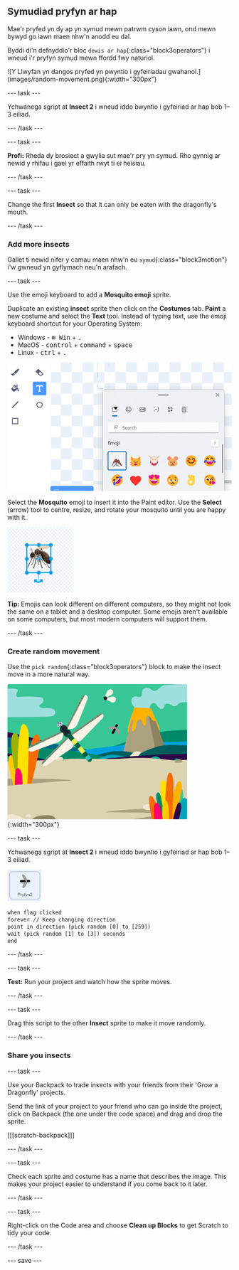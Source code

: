 ## Symudiad pryfyn ar hap

<div style="display: flex; flex-wrap: wrap">
<div style="flex-basis: 200px; flex-grow: 1; margin-right: 15px;">
Mae'r pryfed yn dy ap yn symud mewn patrwm cyson iawn, ond mewn bywyd go iawn maen nhw'n anodd eu dal. 

Byddi di'n defnyddio'r bloc `dewis ar hap`{:class="block3operators"} i wneud i'r pryfyn symud mewn ffordd fwy naturiol.
</div>
<div>
![Y Llwyfan yn dangos pryfed yn pwyntio i gyfeiriadau gwahanol.](images/random-movement.png){:width="300px"}
</div>
</div>

--- task ---

Ychwanega sgript at **Insect 2** i wneud iddo bwyntio i gyfeiriad ar hap bob 1–3 eiliad.

--- /task ---

--- task ---

**Profi:** Rheda dy brosiect a gwylia sut mae'r pry yn symud. Rho gynnig ar newid y rhifau i gael yr effaith rwyt ti ei heisiau.

--- /task ---

--- task ---

Change the first **Insect** so that it can only be eaten with the dragonfly's mouth.

--- /task ---

### Add more insects

Gallet ti newid nifer y camau maen nhw'n eu `symud`{:class="block3motion"} i'w gwneud yn gyflymach neu'n arafach.

--- task ---

Use the emoji keyboard to add a **Mosquito emoji** sprite.

Duplicate an existing **insect** sprite then click on the **Costumes** tab. **Paint** a new costume and select the **Text** tool. Instead of typing text, use the emoji keyboard shortcut for your Operating System:

- Windows - <kbd>⊞ Win</kbd> + <kbd>.</kbd>
- MacOS - <kbd>control</kbd> + <kbd>command</kbd> + <kbd>space</kbd>
- Linux - <kbd>ctrl</kbd> + <kbd>.</kbd>

![The popup emoji keyboard with the 'animals and nature' category selected.](images/emoji-keyboard.png)

Select the **Mosquito** emoji to insert it into the Paint editor. Use the **Select** (arrow) tool to centre, resize, and rotate your mosquito until you are happy with it.

![The mosquito emoji in the paint editor.](images/emoji-mosquito.png)

**Tip:** Emojis can look different on different computers, so they might not look the same on a tablet and a desktop computer. Some emojis aren't available on some computers, but most modern computers will support them.

--- /task ---

### Create random movement

Use the `pick random`{:class="block3operators"} block to make the insect move in a more natural way.

![Stage showing insects pointing in different directions.](images/random-movement.png){:width="300px"}

--- task ---

Ychwanega sgript at **Insect 2** i wneud iddo bwyntio i gyfeiriad ar hap bob 1–3 eiliad.

![](images/insect2-icon.png)

```blocks3
when flag clicked
forever // Keep changing direction
point in direction (pick random [0] to [259])
wait (pick random [1] to [3]) seconds
end
```

--- /task ---

--- task ---

**Test:** Run your project and watch how the sprite moves.

--- /task ---

--- task ---

Drag this script to the other **Insect** sprite to make it move randomly.

--- /task ---

### Share you insects

--- task ---

Use your Backpack to trade insects with your friends from their 'Grow a Dragonfly' projects.

Send the link of your project to your friend who can go inside the project, click on Backpack (the one under the code space) and drag and drop the sprite.

[[[scratch-backpack]]]

--- /task ---

--- task ---

Check each sprite and costume has a name that describes the image. This makes your project easier to understand if you come back to it later.

--- /task ---

--- task ---

Right-click on the Code area and choose **Clean up Blocks** to get Scratch to tidy your code.

--- /task ---

--- save ---

